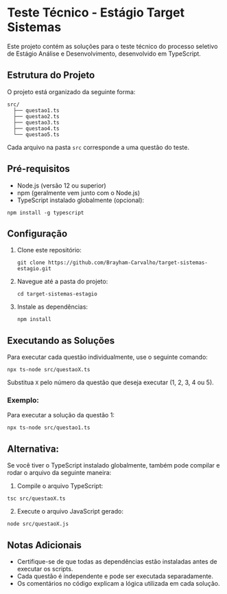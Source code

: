 # Teste Técnico - Estágio Target Sistemas

Este projeto contém as soluções para o teste técnico do processo seletivo de Estágio Análise e Desenvolvimento, desenvolvido em TypeScript.

## Estrutura do Projeto

O projeto está organizado da seguinte forma:

```
src/
  ├── questao1.ts
  ├── questao2.ts
  ├── questao3.ts
  ├── questao4.ts
  └── questao5.ts
```

Cada arquivo na pasta `src` corresponde a uma questão do teste.

## Pré-requisitos

- Node.js (versão 12 ou superior)
- npm (geralmente vem junto com o Node.js)
- TypeScript instalado globalmente (opcional):

 ```
npm install -g typescript
 ```


## Configuração

1. Clone este repositório:
   ```
   git clone https://github.com/Brayham-Carvalho/target-sistemas-estagio.git
   ```

2. Navegue até a pasta do projeto:
   ```
   cd target-sistemas-estagio
   ```

3. Instale as dependências:
   ```
   npm install
   ```

## Executando as Soluções

Para executar cada questão individualmente, use o seguinte comando:

```
npx ts-node src/questaoX.ts
```

Substitua `X` pelo número da questão que deseja executar (1, 2, 3, 4 ou 5).

### Exemplo:

Para executar a solução da questão 1:
```
npx ts-node src/questao1.ts
```
## Alternativa:
Se você tiver o TypeScript instalado globalmente, também pode compilar e rodar o arquivo da seguinte maneira:

1. Compile o arquivo TypeScript:
```
tsc src/questaoX.ts
```
2. Execute o arquivo JavaScript gerado:
```
node src/questaoX.js
```

## Notas Adicionais

- Certifique-se de que todas as dependências estão instaladas antes de executar os scripts.
- Cada questão é independente e pode ser executada separadamente.
- Os comentários no código explicam a lógica utilizada em cada solução.
